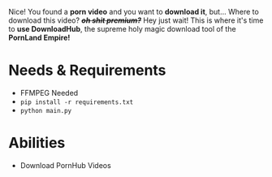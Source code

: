 Nice! You found a **porn video** and you want to **download it**, but... Where to download this video? ***~~oh shit premium?~~*** Hey just wait! This is where it's time to **use DownloadHub**, the supreme holy magic download tool of the **PornLand Empire!**

# Needs & Requirements
- FFMPEG Needed
- `pip install -r requirements.txt`
- `python main.py`

# Abilities
- Download PornHub Videos
